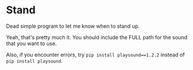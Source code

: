 # Stand
Dead simple program to let me know when to stand up.

Yeah, that's pretty much it. You should include the FULL path for the sound that you want to use.

Also, if you encounter errors, try `pip install playsound==1.2.2` instead of `pip install playsound`.
